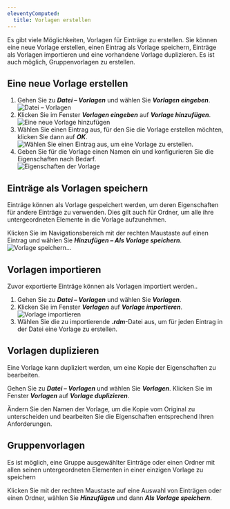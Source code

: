 ```yaml
---
eleventyComputed:
  title: Vorlagen erstellen
---
```

Es gibt viele Möglichkeiten, Vorlagen für Einträge zu erstellen. Sie können eine neue Vorlage erstellen, einen Eintrag als Vorlage speichern, Einträge als Vorlagen importieren und eine vorhandene Vorlage duplizieren. Es ist auch möglich, Gruppenvorlagen zu erstellen.  

## Eine neue Vorlage erstellen 

1. Gehen Sie zu ***Datei – Vorlagen*** und wählen Sie ***Vorlagen eingeben***.  
![Datei – Vorlagen](https://webdevolutions.azureedge.net/docs/de/rdm/windows/clip3405.png) 
1. Klicken Sie im Fenster ***Vorlagen eingeben*** auf ***Vorlage hinzufügen***.  
![Eine neue Vorlage hinzufügen](https://webdevolutions.azureedge.net/docs/de/rdm/windows/clip3406.png) 
1. Wählen Sie einen Eintrag aus, für den Sie die Vorlage erstellen möchten, klicken Sie dann auf ***OK***.  
![Wählen Sie einen Eintrag aus, um eine Vorlage zu erstellen.](https://webdevolutions.azureedge.net/docs/de/rdm/windows/clip3408.png) 
1. Geben Sie für die Vorlage einen Namen ein und konfigurieren Sie die Eigenschaften nach Bedarf.  
![Eigenschaften der Vorlage](https://webdevolutions.azureedge.net/docs/de/rdm/windows/clip3409.png) 

## Einträge als Vorlagen speichern 

Einträge können als Vorlage gespeichert werden, um deren Eigenschaften für andere Einträge zu verwenden. Dies gilt auch für Ordner, um alle ihre untergeordneten Elemente in die Vorlage aufzunehmen.  

Klicken Sie im Navigationsbereich mit der rechten Maustaste auf einen Eintrag und wählen Sie ***Hinzufügen – Als Vorlage speichern***.  
![Vorlage speichern...](https://webdevolutions.azureedge.net/docs/de/rdm/windows/clip3410.png) 

## Vorlagen importieren 

Zuvor exportierte Einträge können als Vorlagen importiert werden..  

1. Gehen Sie zu ***Datei – Vorlagen*** und wählen Sie ***Vorlagen***. 
1. Klicken Sie im Fenster ***Vorlagen*** auf ***Vorlage importieren***.  
![Vorlage importieren](https://webdevolutions.azureedge.net/docs/de/rdm/windows/clip3411.png) 
1. Wählen Sie die zu importierende ***.rdm***-Datei aus, um für jeden Eintrag in der Datei eine Vorlage zu erstellen. 

## Vorlagen duplizieren 

Eine Vorlage kann dupliziert werden, um eine Kopie der Eigenschaften zu bearbeiten.  

Gehen Sie zu ***Datei – Vorlagen*** und wählen Sie ***Vorlagen***. Klicken Sie im Fenster ***Vorlagen*** auf ***Vorlage duplizieren***.  

Ändern Sie den Namen der Vorlage, um die Kopie vom Original zu unterscheiden und bearbeiten Sie die Eigenschaften entsprechend Ihren Anforderungen. 

## Gruppenvorlagen 

Es ist möglich, eine Gruppe ausgewählter Einträge oder einen Ordner mit allen seinen untergeordneten Elementen in einer einzigen Vorlage zu speichern  

Klicken Sie mit der rechten Maustaste auf eine Auswahl von Einträgen oder einen Ordner, wählen Sie ***Hinzufügen*** und dann ***Als Vorlage speichern***. 

